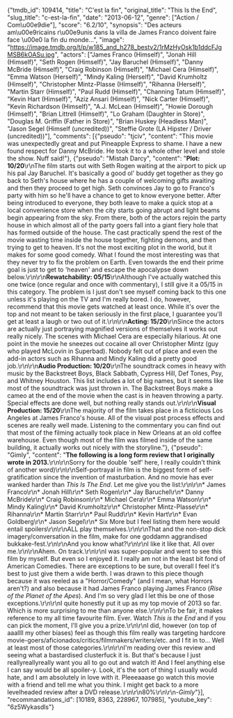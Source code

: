 {"tmdb_id": 109414, "title": "C'est la fin", "original_title": "This Is the End", "slug_title": "c-est-la-fin", "date": "2013-06-12", "genre": ["Action / Com\u00e9die"], "score": "6.2/10", "synopsis": "Des acteurs am\u00e9ricains r\u00e9unis dans la villa de James Franco doivent faire face \u00e0 la fin du monde...", "image": "https://image.tmdb.org/t/p/w185_and_h278_bestv2/1rMzHyOsk1b1ddcFJgMSB6kOASu.jpg", "actors": ["James Franco (Himself)", "Jonah Hill (Himself)", "Seth Rogen (Himself)", "Jay Baruchel (Himself)", "Danny McBride (Himself)", "Craig Robinson (Himself)", "Michael Cera (Himself)", "Emma Watson (Herself)", "Mindy Kaling (Herself)", "David Krumholtz (Himself)", "Christopher Mintz-Plasse (Himself)", "Rihanna (Herself)", "Martin Starr (Himself)", "Paul Rudd (Himself)", "Channing Tatum (Himself)", "Kevin Hart (Himself)", "Aziz Ansari (Himself)", "Nick Carter (Himself)", "Kevin Richardson (Himself)", "A.J. McLean (Himself)", "Howie Dorough (Himself)", "Brian Littrell (Himself)", "Lo Graham (Daughter in Store)", "Douglas M. Griffin (Father in Store)", "Brian Huskey (Headless Man)", "Jason Segel (Himself (uncredited))", "Steffie Grote (LA Hipster / Driver (uncredited))"], "comments": [{"pseudo": "tjciv", "content": "This movie was unexpectedly great and put Pineapple Express to shame. I have a new found respect for Danny McBride. He took it to a whole other level and stole the show. Nuff said!"}, {"pseudo": "Mistah Darcy", "content": "**Plot: 10/20**\r\nThe film starts out with Seth Rogen waiting at the airport to pick up his pal Jay Baruchel. It's basically a good ol' buddy get together as they go back to Seth's house where he has a couple of welcoming gifts awaiting and then they proceed to get high. Seth convinces Jay to go to Franco's party with him so he'll have a chance to get to know everyone better. After being introduced to everyone, they both leave to make a quick stop at a local convenience store when the city starts going abrupt and light beams begin appearing from the sky. From there, both of the actors rejoin the party house in which almost all of the party goers fall into a giant fiery hole that has formed outside of the house. The cast practically spend the rest of the movie wasting time inside the house together, fighting demons, and then trying to get to heaven. It's not the most exciting plot in the world, but it makes for some good comedy. What I found the most interesting was that they never try to fix the problem on Earth. Even towards the end their prime goal is just to get to 'heaven' and escape the apocalypse down below.\r\n\r\n**Rewatchability: 05/15**\r\nAlthough I've actually watched this one twice (once regular and once with commentary), I still give it a 05/15 in this category. The problem is I just don't see myself coming back to this one unless it's playing on the TV and I'm really bored. I do, however, recommend that this movie gets watched at least once. While it's over the top and not meant to be taken seriously in the first place, I guarantee you'll get at least a laugh or two out of it.\r\n\r\n**Acting: 15/20**\r\nSince the actors are actually just portraying magnified versions of themselves it works out really nicely. The scenes with Michael Cera are especially hilarious. At one point in the movie he sneezes out cocaine all over Christopher Mintz (guy who played McLovin in Superbad). Nobody felt out of place and even the add-in actors such as Rihanna and Mindy Kaling did a pretty good job.\r\n\r\n**Audio Production: 10/20**\r\nThe soundtrack comes in heavy with music by the Backstreet Boys, Black Sabbath, Cypress Hill, Def Tones, Psy, and Whitney Houston. This list includes a lot of big names, but it seems like most of the soundtrack was just thrown in. The Backstreet Boys make a cameo at the end of the movie when the cast is in heaven throwing a party. Special effects are done well, but nothing really stands out.\r\n\r\n**Visual Production: 15/20**\r\nThe majority of the film takes place in a ficticious Los Angeles at James Franco's house. All of the visual post process effects and scenes are really well made. Listening to the commentary you can find out that most of the filming actually took place in New Orleans at an old coffee warehouse. Even though most of the film was filmed inside of the same building, it actually works out nicely with the storyline."}, {"pseudo": "Gimly", "content": "**The following is a long form review that I originally wrote in 2013.**\r\n\r\nSorry for the double 'self' here, I really couldn't think of another word)\r\n\r\nSelf-portrayal in film is the biggest form of self-gratification since the invention of masturbation. And no movie has ever wanked harder than _This Is The End_. Let me give you the list:\r\n\r\n* James Franco\r\n* Jonah Hill\r\n* Seth Rogen\r\n* Jay Baruchel\r\n* Danny McBride\r\n* Craig Robinson\r\n* Michael Cera\r\n* Emma Watson\r\n* Mindy Kaling\r\n* David Krumholtz\r\n* Christopher Mintz-Plasse\r\n* Rihanna\r\n* Martin Starr\r\n* Paul Rudd\r\n* Kevin Hart\r\n* Evan Goldberg\r\n* Jason Segel\r\n* Six More but I feel listing them here would entail spoilers\r\n\r\nALL play themselves.\r\n\r\nThat and the non-stop dick imagery/conversation in the film, make for one goddamn aggrandised bukkake-fest.\r\n\r\nAnd you know what?\r\n\r\nI like it like that. All over me.\r\n\r\nAhem. On track.\r\n\r\nI was super-popular and went to see this film by myself. But even so I enjoyed it. I really am not in the least bit fond of American Comedies. There are exceptions to be sure, but overall I feel it's best to just give them a wide berth. I was drawn to this piece though because it was reeled as a \"Horror/Comedy\" (and I mean, what Horrors aren't?) and also because it had James Franco playing James Franco (_Rise of the Planet of the Apes_). And I'm so very glad I let this be one of those exceptions.\r\n\r\nI quite honestly put it up as my top movie of 2013 so far. Which is more surprising to me than anyone else.\r\n\r\nTo be fair, it makes reference to my all time favourite film. Ever. Watch _This is the End_ and if you can pick the moment, I'll give you a prize.\r\n\r\nI did, however (on top of aaallll my other biases) feel as though this film really was targeting hardcore movie-goers/aficionados/critics/filmmakers/writers/etc. and I fit in to... Well at least most of those categories.\r\n\r\nI'm reading over this review and seeing what a bastardised clusterfuck it is. But that's because I just reallyreallyreally want you all to go out and watch it! And I feel anything else I can say would be all spoiler-y. Look, it's the sort of thing I usually would hate, and I am absolutely in love with it. Pleeeaaase go watch this movie with a friend and tell me what you think. I might get back to a more levelheaded review after a DVD release.\r\n\r\n80%\r\n\r\n-_Gimly_"}], "recommandations_id": [10189, 8363, 228967, 107985], "youtube_key": "6z5Wykasdls"}